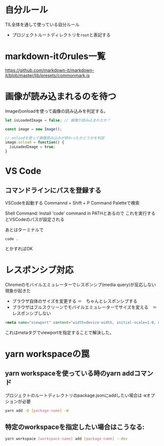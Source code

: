 # 自分ルール

TIL全体を通して使っている自分ルール

- プロジェクトルートディレクトリを`root`と表記する


# markdown-itのrules一覧

https://github.com/markdown-it/markdown-it/blob/master/lib/presets/commonmark.js

# 画像が読み込まれるのを待つ

Imageのonloadを使って画像の読み込みを判定する。

```js:sample.js
let isLoadedImage = false; // 画像が読み込まれたか？

const image = new Image();

// onloadを使って画像読み込みが終わったかどうかを判定
image.onload = function() {
  isLoadedImage = true;
}
```





# VS Code

## コマンドラインにパスを登録する

VSCodeを起動する
Commannd + Shift + P
Command Paletteで検索

Shell Command: Install 'code' command in PATHとあるので
これを実行するとVSCodeのパスが設定される

あとはターミナルで

```shell
code .
```
とかすればOK

# レスポンシブ対応

Chromeのモバイルエミュレーターでレスポンシブ(media query)が反応しない現象が起きた

- ブラウザ自体のサイズを変更する ＝　ちゃんとレスポンシブする
- ブラウザはフルスクリーンでモバイルエミュレーターでサイズを変える　＝　レスポンシブしない

```html
<meta name="viewport" content="width=device-width, initial-scale=1.0, maximum-scale=1.0, minimum-scale=1.0">
```

これはmetaタグでviewportを指定することで解決した。









# yarn workspaceの罠

## yarn workspaceを使っている時のyarn addコマンド

プロジェクトのルートディレクトリのpackage.jsonにaddしたい場合は`-W`オプションが必要

```bash
yarn add -D [package-name] -W
```

## 特定のworkspaceを指定したい場合はこうなる:

```bash
yarn workspace [workspace-name] add [package-name] --dev
```





